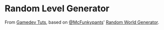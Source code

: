 Random Level Generator
===============

From [Gamedev Tuts](http://gamedev.tutsplus.com/tutorials/implementation/cave-levels-cellular-automata/), 
based on [@McFunkypants](http://twitter.com/McFunkypants)' [Random World Generator](http://jsfiddle.net/McFunkypants/h99wy/). 
                
